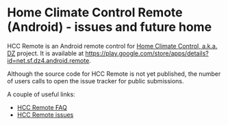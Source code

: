 # Home Climate Control Remote (Android) - issues and future home

HCC Remote is an Android remote control for [Home Climate Control, a.k.a. DZ](https://github.com/home-climate-control/dz) project. It is available at https://play.google.com/store/apps/details?id=net.sf.dz4.android.remote.

Although the source code for HCC Remote is not yet published, the number of users calls to open the issue tracker for public submissions.

A couple of useful links:

* [HCC Remote FAQ](https://github.com/home-climate-control/hcc-remote/wiki/HCC-Remote-FAQ)
* [HCC Remote issues](https://github.com/home-climate-control/hcc-remote/issues)
